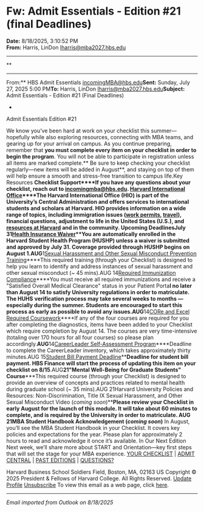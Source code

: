 # Fw: Admit Essentials - Edition #21 (final Deadlines)

**Date:** 8/18/2025, 3:10:52 PM  
**From:** Harris, LinDon <lharris@mba2027.hbs.edu>

---

**

---

From:** HBS Admit Essentials <incomingMBA@hbs.edu>**Sent:** Sunday, July 27, 2025 5:00 PM**To:** Harris, LinDon <lharris@mba2027.hbs.edu>**Subject:** Admit Essentials - Edition #21 (Final Deadlines) 
 

*
Admit Essentials
Edition #21

We know you’ve been hard at work on your checklist this summer—hopefully while also exploring resources, connecting with MBA teams, and gearing up for your arrival on campus. As you continue preparing, remember that **you must complete every item on your checklist in order to begin the program**. You will not be able to participate in registration unless all items are marked complete.**
Be sure to keep checking your checklist regularly—new items will be added in August**, and staying on top of them will help ensure a smooth and stress-free transition to campus life.Key Resources
**Checklist Support****If you have any questions about your checklist, reach out to [incomingmba@hbs.edu](mailto:incomingmba@hbs.edu?subject=).
[Harvard International Office](https://na01.safelinks.protection.outlook.com/?url=https%3A%2F%2Fclick.mc.email.hbs.edu%2F%3Fqs%3Dc206ee62b5f90e7ea47fc61ab6bb53ac804cc125e140da4b65ea776231eb549453baa7fcabf74d692d2d990500628162a978b165bc644a32&data=05%7C02%7C%7C6efa3b9bf6944ccf30f008ddde8af08c%7C84df9e7fe9f640afb435aaaaaaaaaaaa%7C1%7C0%7C638911410524789933%7CUnknown%7CTWFpbGZsb3d8eyJFbXB0eU1hcGkiOnRydWUsIlYiOiIwLjAuMDAwMCIsIlAiOiJXaW4zMiIsIkFOIjoiTWFpbCIsIldUIjoyfQ%3D%3D%7C0%7C%7C%7C&sdata=MvipWYdAkcTKKM%2F45kP6Vi55nWdENr0IEiFMl%2BpCP7w%3D&reserved=0)****The Harvard International Office (HIO) is part of the University’s Central Administration and offers services to international students and scholars at Harvard. HIO provides information on a wide range of topics, including immigration issues ([work permits](https://na01.safelinks.protection.outlook.com/?url=https%3A%2F%2Fclick.mc.email.hbs.edu%2F%3Fqs%3Dc206ee62b5f90e7e234c5ab587279f9538ceee66c7b51c44c11f4d53a497718c158558a18e8cc3d33dadbee73d61bc76df72db78823d8d2d&data=05%7C02%7C%7C6efa3b9bf6944ccf30f008ddde8af08c%7C84df9e7fe9f640afb435aaaaaaaaaaaa%7C1%7C0%7C638911410524822972%7CUnknown%7CTWFpbGZsb3d8eyJFbXB0eU1hcGkiOnRydWUsIlYiOiIwLjAuMDAwMCIsIlAiOiJXaW4zMiIsIkFOIjoiTWFpbCIsIldUIjoyfQ%3D%3D%7C0%7C%7C%7C&sdata=5WECKDIf5jRVNXf2zX30984lATZtoMpLOgYvwmanyQQ%3D&reserved=0), [travel](https://na01.safelinks.protection.outlook.com/?url=https%3A%2F%2Fclick.mc.email.hbs.edu%2F%3Fqs%3Dc206ee62b5f90e7ec214d6f9d72f590c96222a0bde413800be2969282691c07f498e546d08c3120dfe9dec8867f780083d599d3bcfe16c03&data=05%7C02%7C%7C6efa3b9bf6944ccf30f008ddde8af08c%7C84df9e7fe9f640afb435aaaaaaaaaaaa%7C1%7C0%7C638911410524839297%7CUnknown%7CTWFpbGZsb3d8eyJFbXB0eU1hcGkiOnRydWUsIlYiOiIwLjAuMDAwMCIsIlAiOiJXaW4zMiIsIkFOIjoiTWFpbCIsIldUIjoyfQ%3D%3D%7C0%7C%7C%7C&sdata=wHADX2RoXd5m32Me2GdHCa5IfkQelmjJSx8F%2F6RQrVg%3D&reserved=0)), financial questions, adjustment to life in the United States (U.S.), and [resources at Harvard](https://na01.safelinks.protection.outlook.com/?url=https%3A%2F%2Fclick.mc.email.hbs.edu%2F%3Fqs%3Dc206ee62b5f90e7e950b44ae92f063c8f4c24c24839cc2a57b3fa3f08c3bf532f5df8d9cc1a35940b7c2c583bf80826c439998fa9695873e&data=05%7C02%7C%7C6efa3b9bf6944ccf30f008ddde8af08c%7C84df9e7fe9f640afb435aaaaaaaaaaaa%7C1%7C0%7C638911410524854694%7CUnknown%7CTWFpbGZsb3d8eyJFbXB0eU1hcGkiOnRydWUsIlYiOiIwLjAuMDAwMCIsIlAiOiJXaW4zMiIsIkFOIjoiTWFpbCIsIldUIjoyfQ%3D%3D%7C0%7C%7C%7C&sdata=aKrcpdaSUaQ6j0E3pu3UcucDgKzPWNLgg%2F5TYWgR5So%3D&reserved=0) and in the community. Upcoming DeadlinesJuly
31[Health Insurance Waiver](https://na01.safelinks.protection.outlook.com/?url=https%3A%2F%2Fclick.mc.email.hbs.edu%2F%3Fqs%3Dc206ee62b5f90e7e8d30f86d764a72769de27f21008bde1396b3e94e725fb4e00a5a935f97f3d7d313ab4f4e37f620fd316e015be407dc82&data=05%7C02%7C%7C6efa3b9bf6944ccf30f008ddde8af08c%7C84df9e7fe9f640afb435aaaaaaaaaaaa%7C1%7C0%7C638911410524870203%7CUnknown%7CTWFpbGZsb3d8eyJFbXB0eU1hcGkiOnRydWUsIlYiOiIwLjAuMDAwMCIsIlAiOiJXaW4zMiIsIkFOIjoiTWFpbCIsIldUIjoyfQ%3D%3D%7C0%7C%7C%7C&sdata=E7RPVaOVp0Eu1h6d46g%2BJRhK4ApQ6tOk20qE1XBrV6s%3D&reserved=0)****You are automatically enrolled in the Harvard Student Health Program (HUSHP) unless a waiver is submitted and approved by July 31**. Coverage provided through HUSHP begins on August 1.AUG**1[Sexual Harassment and Other Sexual Misconduct Prevention Training](https://na01.safelinks.protection.outlook.com/?url=https%3A%2F%2Fclick.mc.email.hbs.edu%2F%3Fqs%3Dc206ee62b5f90e7e2846d00b1bac14d08a44df5238d1cb0431801a716806414b86f8c1a9e17e4c3008fb1b715f6eb4fba9c16fd6a9645f93&data=05%7C02%7C%7C6efa3b9bf6944ccf30f008ddde8af08c%7C84df9e7fe9f640afb435aaaaaaaaaaaa%7C1%7C0%7C638911410524885372%7CUnknown%7CTWFpbGZsb3d8eyJFbXB0eU1hcGkiOnRydWUsIlYiOiIwLjAuMDAwMCIsIlAiOiJXaW4zMiIsIkFOIjoiTWFpbCIsIldUIjoyfQ%3D%3D%7C0%7C%7C%7C&sdata=OCPxz%2FGGoYz6IyA9XZOIPkzS3wKnzF0KWBqFIiEyTK8%3D&reserved=0)****This required training (through your Checklist) is designed to help you learn to identify and address instances of sexual harassment and other sexual misconduct (~ 45 mins).AUG
14[Required Immunization Compliance](https://na01.safelinks.protection.outlook.com/?url=https%3A%2F%2Fclick.mc.email.hbs.edu%2F%3Fqs%3Dc206ee62b5f90e7e9c994ce786391002aa0651857e270021d7aacb9763829f5c073a8c1124f85ba4172d7b367354fbece7c85b8cb063372a&data=05%7C02%7C%7C6efa3b9bf6944ccf30f008ddde8af08c%7C84df9e7fe9f640afb435aaaaaaaaaaaa%7C1%7C0%7C638911410524914766%7CUnknown%7CTWFpbGZsb3d8eyJFbXB0eU1hcGkiOnRydWUsIlYiOiIwLjAuMDAwMCIsIlAiOiJXaW4zMiIsIkFOIjoiTWFpbCIsIldUIjoyfQ%3D%3D%7C0%7C%7C%7C&sdata=htsqSvAcsfbu8ej39FQoYIs9zJB%2FDp5haRRc8CE0WXE%3D&reserved=0)****You must receive all required immunizations and receive a "Satisfied Overall Medical Clearance" status in your Patient Porta**l no later than August 14 to satisfy University regulations in order to matriculate. The HUHS** **verification process may take **several weeks to months** — especially during the summer. Students are encouraged to start this process **as early as possible** to avoid any issues.AUG**14[CORe and Excel Required Coursework](https://na01.safelinks.protection.outlook.com/?url=https%3A%2F%2Fclick.mc.email.hbs.edu%2F%3Fqs%3Dc206ee62b5f90e7e2175fc511756a555972b660fab8dd42841e00e9a86d01bb227c7c56ce2dd19024b6d7a5cdab591852627a8d636cbb28e&data=05%7C02%7C%7C6efa3b9bf6944ccf30f008ddde8af08c%7C84df9e7fe9f640afb435aaaaaaaaaaaa%7C1%7C0%7C638911410524944216%7CUnknown%7CTWFpbGZsb3d8eyJFbXB0eU1hcGkiOnRydWUsIlYiOiIwLjAuMDAwMCIsIlAiOiJXaW4zMiIsIkFOIjoiTWFpbCIsIldUIjoyfQ%3D%3D%7C0%7C%7C%7C&sdata=7RPQ9QdXAtDubZCWIA9sFhLyE71g%2BPXYaPQbr%2FJiBZ8%3D&reserved=0)****If any of the four courses are required for you after completing the diagnostics, items have been added to your Checklist which require completion by August 14. The courses are very time-intensive (totaling over 170 hours for all four courses) so please plan accordingly.**AUG**14[CareerLeader Self-Assessment Program](https://na01.safelinks.protection.outlook.com/?url=https%3A%2F%2Fclick.mc.email.hbs.edu%2F%3Fqs%3Dc206ee62b5f90e7e1e650e1b981591c4ae9bd95ed794ba4a6e320a5b30cdb2315f063cb14bbf289d531b5ca709475a6097b400d74d096311&data=05%7C02%7C%7C6efa3b9bf6944ccf30f008ddde8af08c%7C84df9e7fe9f640afb435aaaaaaaaaaaa%7C1%7C0%7C638911410524957372%7CUnknown%7CTWFpbGZsb3d8eyJFbXB0eU1hcGkiOnRydWUsIlYiOiIwLjAuMDAwMCIsIlAiOiJXaW4zMiIsIkFOIjoiTWFpbCIsIldUIjoyfQ%3D%3D%7C0%7C%7C%7C&sdata=CUjBs5EZ82mgqmf8ibgfYKSKIxu0V6k5Y%2F3R1uiqxo8%3D&reserved=0)****Deadline to complete the CareerLeader inventory, which takes approximately thirty minutes.AUG
15[Student Bill Payment Deadline](https://na01.safelinks.protection.outlook.com/?url=https%3A%2F%2Fclick.mc.email.hbs.edu%2F%3Fqs%3Dc206ee62b5f90e7e13b2484bed126af23517fa37c6e5ad41642d722f9b423dd5d3ff9b73fa9e945c50a2320abb9adf93206f9a46de3ac8eb&data=05%7C02%7C%7C6efa3b9bf6944ccf30f008ddde8af08c%7C84df9e7fe9f640afb435aaaaaaaaaaaa%7C1%7C0%7C638911410524969547%7CUnknown%7CTWFpbGZsb3d8eyJFbXB0eU1hcGkiOnRydWUsIlYiOiIwLjAuMDAwMCIsIlAiOiJXaW4zMiIsIkFOIjoiTWFpbCIsIldUIjoyfQ%3D%3D%7C0%7C%7C%7C&sdata=FEsvKfZRERBzRKRR0WFn70pqVV60X%2BkomdRqpKjmDCA%3D&reserved=0)****Deadline for student bill payment. HBS Finance will start the process of updating this item on your checklist on 8/15**.AUG**21"Mental Well-Being for Graduate Students" Course*****This required course (through your Checklist) is designed to provide an overview of concepts and practices related to mental health during graduate school (~ 35 mins).AUG
21Harvard University Policies and Resources: Non-Discrimination, Title IX Sexual Harassment, and Other Sexual Misconduct Video (*coming soon*)****Please review your Checklist in early August for the launch of this module. It will take about 60 minutes to complete, and is required by the University in order to matriculate. AUG
21MBA Student Handbook Acknowledgement (*coming soon*)**
In August, you’ll see the MBA Student Handbook in your Checklist. It covers key policies and expectations for the year. Please plan for approximately 2 hours to read and acknowledge it once it’s available. In Our Next Edition
Next week, we’ll share more about START and Orientation—key first steps that will set the stage for your MBA experience.
[YOUR CHECKLIST](https://na01.safelinks.protection.outlook.com/?url=https%3A%2F%2Fclick.mc.email.hbs.edu%2F%3Fqs%3Dc206ee62b5f90e7ea50731f9a4dc4fcdf4257dd8053672451996cda4155d996e26798a562f4e0f066977e437ac8d4dc1343f27835cf201ea&data=05%7C02%7C%7C6efa3b9bf6944ccf30f008ddde8af08c%7C84df9e7fe9f640afb435aaaaaaaaaaaa%7C1%7C0%7C638911410524980924%7CUnknown%7CTWFpbGZsb3d8eyJFbXB0eU1hcGkiOnRydWUsIlYiOiIwLjAuMDAwMCIsIlAiOiJXaW4zMiIsIkFOIjoiTWFpbCIsIldUIjoyfQ%3D%3D%7C0%7C%7C%7C&sdata=7aGM9kLgZJMsIMnyvrDAygiJHne09RxrgOPxFgrHWjo%3D&reserved=0) | [ADMIT CENTRAL](https://na01.safelinks.protection.outlook.com/?url=https%3A%2F%2Fclick.mc.email.hbs.edu%2F%3Fqs%3Dc206ee62b5f90e7e20ff9dbe0d206c0f6b50655f09670f648bc9e0190c8a816012bdf4ee35b583f98e9f03e13c331dace8299b038626037e&data=05%7C02%7C%7C6efa3b9bf6944ccf30f008ddde8af08c%7C84df9e7fe9f640afb435aaaaaaaaaaaa%7C1%7C0%7C638911410524993381%7CUnknown%7CTWFpbGZsb3d8eyJFbXB0eU1hcGkiOnRydWUsIlYiOiIwLjAuMDAwMCIsIlAiOiJXaW4zMiIsIkFOIjoiTWFpbCIsIldUIjoyfQ%3D%3D%7C0%7C%7C%7C&sdata=VOafeXSnKjxV3odkgbckNfYAzy6VT5IrVsKb787fjno%3D&reserved=0) | [PAST EDITIONS](https://na01.safelinks.protection.outlook.com/?url=https%3A%2F%2Fclick.mc.email.hbs.edu%2F%3Fqs%3Dc206ee62b5f90e7e918bb1161b87bc9bd943a69fd33eca79258595ba5e5b2232f6de438048fc65da4580b4f6b997401561197a0f6a055949&data=05%7C02%7C%7C6efa3b9bf6944ccf30f008ddde8af08c%7C84df9e7fe9f640afb435aaaaaaaaaaaa%7C1%7C0%7C638911410525005314%7CUnknown%7CTWFpbGZsb3d8eyJFbXB0eU1hcGkiOnRydWUsIlYiOiIwLjAuMDAwMCIsIlAiOiJXaW4zMiIsIkFOIjoiTWFpbCIsIldUIjoyfQ%3D%3D%7C0%7C%7C%7C&sdata=hXhd48G2Hmc%2BXYDovDY7KpZzv%2BVlc3wqclMZk4VMDUk%3D&reserved=0) | [QUESTIONS?](https://na01.safelinks.protection.outlook.com/?url=https%3A%2F%2Fclick.mc.email.hbs.edu%2F%3Fqs%3Dc206ee62b5f90e7e4d5ce560aa6fb29eb9a4f77b2e3cef65181a274cce6a01e5099dad055fb6349677eeff774985c71739f9512a18cfdb9d&data=05%7C02%7C%7C6efa3b9bf6944ccf30f008ddde8af08c%7C84df9e7fe9f640afb435aaaaaaaaaaaa%7C1%7C0%7C638911410525016505%7CUnknown%7CTWFpbGZsb3d8eyJFbXB0eU1hcGkiOnRydWUsIlYiOiIwLjAuMDAwMCIsIlAiOiJXaW4zMiIsIkFOIjoiTWFpbCIsIldUIjoyfQ%3D%3D%7C0%7C%7C%7C&sdata=F2hD7pfvn5%2FPUSzTsPCVIhT0YF6sj9i8d4JSxmzCsUw%3D&reserved=0)

Harvard Business School
Soldiers Field, Boston, MA, 02163 US
Copyright © 2025 President & Fellows of Harvard College. All Rights Reserved.
[Update Profile](https://na01.safelinks.protection.outlook.com/?url=https%3A%2F%2Fclick.mc.email.hbs.edu%2Fprofile_center.aspx%3Fqs%3D1b7ec934cc4d03d437c980823570b27983b2154de5f03cd5cadc94d7c7f43e6b4aa9095095c30c9b9703007a100037ce8ecca19846e0a256d61f1912064bb13f&data=05%7C02%7C%7C6efa3b9bf6944ccf30f008ddde8af08c%7C84df9e7fe9f640afb435aaaaaaaaaaaa%7C1%7C0%7C638911410525028011%7CUnknown%7CTWFpbGZsb3d8eyJFbXB0eU1hcGkiOnRydWUsIlYiOiIwLjAuMDAwMCIsIlAiOiJXaW4zMiIsIkFOIjoiTWFpbCIsIldUIjoyfQ%3D%3D%7C0%7C%7C%7C&sdata=5fSwEWqdDtFpJUjDLAHWnfXcVOcUx3eKnKPKTZ2JKg8%3D&reserved=0) [Unsubscribe](https://na01.safelinks.protection.outlook.com/?url=https%3A%2F%2Fclick.mc.email.hbs.edu%2Fsubscription_center.aspx%3Fqs%3D1b7ec934cc4d03d4e1fe7fb8ad1350f78cb9d5bd6aeef8d63b1e435221c696bd82972679dea4fcd7031771ed60e393d90adfb609dc143bb1390228a3eb2de27c&data=05%7C02%7C%7C6efa3b9bf6944ccf30f008ddde8af08c%7C84df9e7fe9f640afb435aaaaaaaaaaaa%7C1%7C0%7C638911410525040093%7CUnknown%7CTWFpbGZsb3d8eyJFbXB0eU1hcGkiOnRydWUsIlYiOiIwLjAuMDAwMCIsIlAiOiJXaW4zMiIsIkFOIjoiTWFpbCIsIldUIjoyfQ%3D%3D%7C0%7C%7C%7C&sdata=J0DKdr2IB21tLWuL6IsFFKirO2p9V17GxytREip2qsY%3D&reserved=0)
To view this email as a web page, click [here](https://na01.safelinks.protection.outlook.com/?url=https%3A%2F%2Fview.mc.email.hbs.edu%2F%3Fqs%3D79663bc846d0b6b7bf0f03bd86cab49a50119dfae548c7cd3fa7eb2ca293eb27086f2b76c787767d038af2caaf549a5f5cebb9f83c7e0d1aaddb07609ad02d7e9f51e8cec4f5141c&data=05%7C02%7C%7C6efa3b9bf6944ccf30f008ddde8af08c%7C84df9e7fe9f640afb435aaaaaaaaaaaa%7C1%7C0%7C638911410525054267%7CUnknown%7CTWFpbGZsb3d8eyJFbXB0eU1hcGkiOnRydWUsIlYiOiIwLjAuMDAwMCIsIlAiOiJXaW4zMiIsIkFOIjoiTWFpbCIsIldUIjoyfQ%3D%3D%7C0%7C%7C%7C&sdata=XFNUiUrCzLRw1%2B4osIQbm3m6prXadvrtSnCS9872geU%3D&reserved=0).

---

*Email imported from Outlook on 8/18/2025*